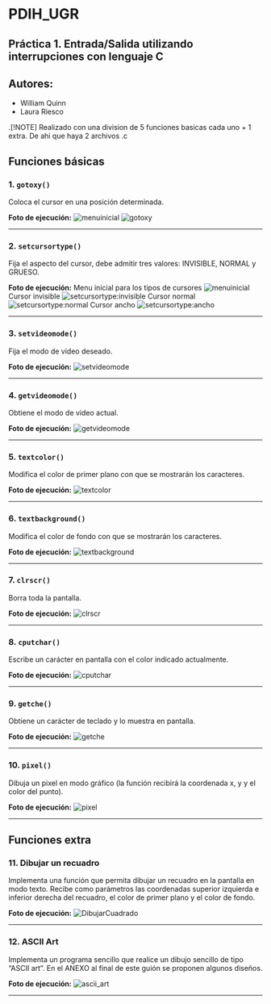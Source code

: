 # PDIH_UGR

## Práctica 1. Entrada/Salida utilizando interrupciones con lenguaje C

## Autores:
- William Quinn
- Laura Riesco

.[!NOTE]
Realizado con una division de 5 funciones basicas cada uno + 1 extra. De ahi que haya 2 archivos .c

## Funciones básicas

### 1. `gotoxy()`
Coloca el cursor en una posición determinada.

**Foto de ejecución:**
![menuinicial](image.png)
![gotoxy](image-1.png)

---

### 2. `setcursortype()`
Fija el aspecto del cursor, debe admitir tres valores: INVISIBLE, NORMAL y GRUESO.

**Foto de ejecución:**
Menu inicial para los tipos de cursores
![menuinicial](image-2.png)
Cursor invisible
![setcursortype:invisible](image-3.png)
Cursor normal
![setcursortype:normal](image-4.png)
Cursor ancho
![setcursortype:ancho](image-5.png)

---

### 3. `setvideomode()`
Fija el modo de video deseado.

**Foto de ejecución:**
![setvideomode](./images/setvideomode.png)

---

### 4. `getvideomode()`
Obtiene el modo de video actual.

**Foto de ejecución:**
![getvideomode](./images/getvideomode.png)

---

### 5. `textcolor()`
Modifica el color de primer plano con que se mostrarán los caracteres.

**Foto de ejecución:**
![textcolor](./images/textcolor.png)

---

### 6. `textbackground()`
Modifica el color de fondo con que se mostrarán los caracteres.

**Foto de ejecución:**
![textbackground](./images/textbackground.png)

---

### 7. `clrscr()`
Borra toda la pantalla.

**Foto de ejecución:**
![clrscr](image-6.png)

---

### 8. `cputchar()`
Escribe un carácter en pantalla con el color indicado actualmente.

**Foto de ejecución:**
![cputchar](image-7.png)

---

### 9. `getche()`
Obtiene un carácter de teclado y lo muestra en pantalla.

**Foto de ejecución:**
![getche](image-8.png)

---

### 10. `pixel()`
Dibuja un pixel en modo gráfico (la función recibirá la coordenada x, y y el color del punto).

**Foto de ejecución:**
![pixel](./images/pixel.png)

---

## Funciones extra

### 11. Dibujar un recuadro
Implementa una función que permita dibujar un recuadro en la pantalla en modo texto. Recibe como parámetros las coordenadas superior izquierda e inferior derecha del recuadro, el color de primer plano y el color de fondo.

**Foto de ejecución:**
![DibujarCuadrado](image-9.png)

---

### 12. ASCII Art
Implementa un programa sencillo que realice un dibujo sencillo de tipo “ASCII art”. En el ANEXO al final de este guión se proponen algunos diseños.

**Foto de ejecución:**
![ascii_art](./images/ascii_art.png)

---